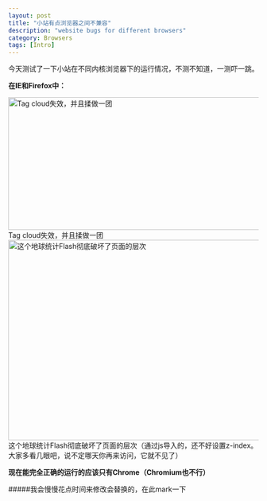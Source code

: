 ```yaml
---
layout: post
title: "小站有点浏览器之间不兼容"
description: "website bugs for different browsers"
category: Browsers
tags: [Intro]
---
```


今天测试了一下小站在不同内核浏览器下的运行情况，不测不知道，一测吓一跳。

**在IE和Firefox中：**   
 
<img src="http://farm3.staticflickr.com/2823/9111154261_330ff76de3_z.jpg" width="516" height="267" alt="Tag cloud失效，并且揉做一团">   
  	Tag cloud失效，并且揉做一团      

<img src="http://farm4.staticflickr.com/3818/9111154303_518dd6d102_z.jpg" width="600" height="403" alt="这个地球统计Flash彻底破坏了页面的层次">     
		这个地球统计Flash彻底破坏了页面的层次（通过js导入的，还不好设置z-index。大家多看几眼吧，说不定哪天你再来访问，它就不见了）    

**现在能完全正确的运行的应该只有Chrome（Chromium也不行）**


#####我会慢慢花点时间来修改会替换的，在此mark一下
